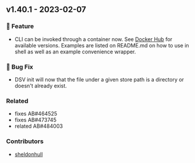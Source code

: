 ## v1.40.1 - 2023-02-07

### 🎉 Feature

- CLI can be invoked through a container now. See [Docker Hub](https://hub.docker.com/r/delineaxpm/dsv-cli) for available versions. Examples are listed on README.md on how to use in shell as well as an example convenience wrapper.

### 🐛 Bug Fix

- DSV init will now that the file under a given store path is a directory or doesn't already exist.

### Related

- fixes AB#464525
- fixes AB#473745
- related AB#484003

### Contributors

- [sheldonhull](https://github.com/sheldonhull)
